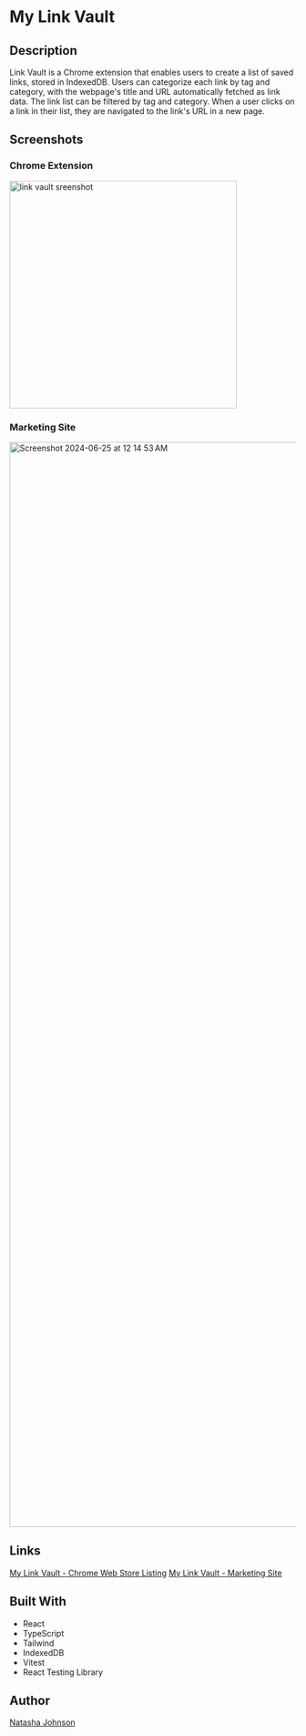 # My Link Vault

## Description
Link Vault is a Chrome extension that enables users to create a list of saved links, stored in IndexedDB. Users can categorize each link by tag and category, with the webpage's title and URL automatically fetched as link data. The link list can be filtered by tag and category. When a user clicks on a link in their list, they are navigated to the link's URL in a new page.

## Screenshots
### Chrome Extension
<img width="399" alt="link vault sreenshot" src="https://github.com/artsycoder533/my-link-vault/assets/83678228/6839e78d-ca28-4d92-8eae-26b9bd0deabd">

### Marketing Site
<img width="1903" alt="Screenshot 2024-06-25 at 12 14 53 AM" src="https://github.com/artsycoder533/my-link-vault/assets/83678228/fbd120a7-36ad-4fa3-9cf4-7bb4beebc94a">

## Links
[My Link Vault - Chrome Web Store Listing](https://chromewebstore.google.com/detail/my-link-vault/cgnjhdifiiiaepjipolnodmeccccoekk?utm_source=ext_app_menu)
[My Link Vault - Marketing Site](https://my-link-vault.vercel.app/)

## Built With
- React
- TypeScript
- Tailwind
- IndexedDB
- Vitest
- React Testing Library

## Author
[Natasha Johnson](https://www.natashajohnson.dev/)
